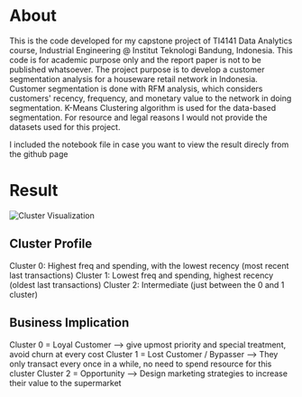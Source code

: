 # About
This is the code developed for my capstone project of TI4141 Data Analytics course, Industrial Engineering @ Institut Teknologi Bandung, Indonesia. This code is for academic purpose only and the report paper is not to be published whatsoever. The project purpose is to develop a customer segmentation analysis for a houseware retail network in Indonesia. Customer segmentation is done with RFM analysis, which considers customers' recency, frequency, and monetary value to the network in doing segmentation. K-Means Clustering algorithm is used for the data-based segmentation. For resource and legal reasons I would not provide the datasets used for this project.

I included the notebook file in case you want to view the result direcly from the github page

# Result
![Cluster Visualization](https://drive.google.com/uc?id=1AoK2TypK4LFE_cBtixN5vYWSsCv6iQqC)
## Cluster Profile
Cluster 0: Highest freq and spending, with the lowest recency (most recent last transactions)
Cluster 1: Lowest freq and spending, highest recency (oldest last transactions)
Cluster 2: Intermediate (just between the 0 and 1 cluster)

## Business Implication
Cluster 0 = Loyal Customer --> give upmost priority and special treatment, avoid churn at every cost
Cluster 1 = Lost Customer / Bypasser --> They only transact every once in a while, no need to spend resource for this cluster
Cluster 2 = Opportunity --> Design marketing strategies to increase their value to the supermarket
